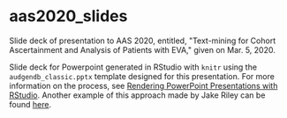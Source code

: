 # aas2020_slides

Slide deck of presentation to AAS 2020, entitled, "Text-mining for Cohort Ascertainment and Analysis of Patients with EVA," given on Mar. 5, 2020.

Slide deck for Powerpoint generated in RStudio with `knitr` using the `audgendb_classic.pptx` template designed for this presentation.  For more information on the process, see [Rendering PowerPoint Presentations with RStudio](https://support.rstudio.com/hc/en-us/articles/360004672913-Rendering-PowerPoint-Presentations-with-RStudio). Another example of this approach made by Jake Riley can be found [here](https://github.com/rjake/r-ladies-data-viz).  
